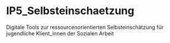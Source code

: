 # IP5_Selbsteinschaetzung

Digitale Tools zur ressourcenorientierten Selbsteinschätzung für jugendliche Klient_innen der Sozialen Arbeit